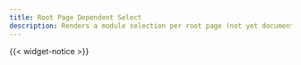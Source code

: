 ```yaml
---
title: Root Page Dependent Select
description: Renders a module selection per root page (not yet documented)
---
```


{{< widget-notice >}}
